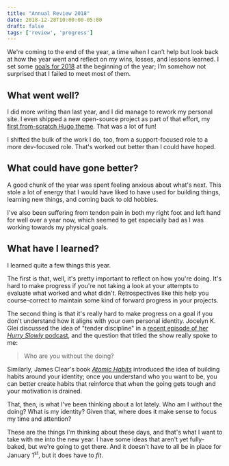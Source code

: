 ```yaml
---
title: "Annual Review 2018"
date: 2018-12-28T10:00:00-05:00
draft: false
tags: ['review', 'progress']
---
```


We're coming to the end of the year, a time when I can’t help but look back at how the year went and reflect on my wins, losses, and lessons learned.<!--more--> I set some [goals for 2018](/post/twelve-for-2018/) at the beginning of the year; I’m somehow not surprised that I failed to meet most of them.

## What went well?

I did more writing than last year, and I did manage to rework my personal site. I even shipped a new open-source project as part of that effort, my [first from-scratch Hugo theme](/post/introducing-indigo/). That was a lot of fun!

I shifted the bulk of the work I do, too, from a support-focused role to a more dev-focused role. That's worked out better than I could have hoped.

## What could have gone better?

A good chunk of the year was spent feeling anxious about what's next. This stole a lot of energy that I would have liked to have used for building things, learning new things, and coming back to old hobbies.

I've also been suffering from tendon pain in both my right foot and left hand for well over a year now, which seemed to get especially bad as I was working towards my physical goals.

## What have I learned?

I learned quite a few things this year.

The first is that, well, it's pretty important to reflect on how you're doing. It's hard to make progress if you're not taking a look at your attempts to evaluate what worked and what didn't. Retrospectives like this help you course-correct to maintain some kind of forward progress in your projects.

The second thing is that it's really hard to make progress on a goal if you don't understand how it aligns with your own personal identity. Jocelyn K. Glei discussed the idea of "tender discipline" in a [recent episode of her _Hurry Slowly_ podcast](https://hurryslowly.co/203-jocelyn-k-glei/), and the question that titled the show really spoke to me:

> Who are you without the doing?

Similarly, James Clear's book [_Atomic Habits_](https://jamesclear.com/atomic-habits) introduced the idea of building habits around your identity; once you understand who you want to be, you can better create habits that reinforce that when the going gets tough and your motivation is drained.

That, then, is what I've been thinking about a lot lately. Who am I without the doing? What is my identity? Given that, where does it make sense to focus my time and attention?

These are the things I'm thinking about these days, and that's what I want to take with me into the new year. I have some ideas that aren't yet fully-baked, but we're going to get there. And it doesn't have to all be in place for January 1<sup>st</sup>, but it does have to _fit_.